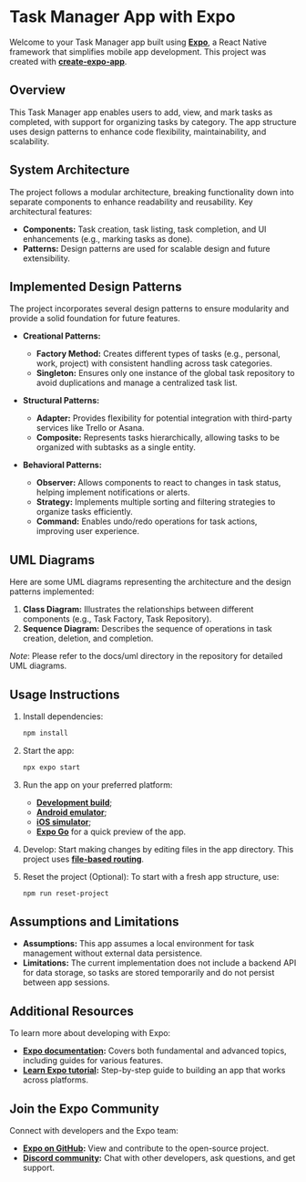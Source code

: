 # Task Manager App with Expo

Welcome to your Task Manager app built using **[Expo](https://expo.dev)**, a React Native framework that simplifies mobile app development. This project was created with **[create-expo-app](https://www.npmjs.com/package/create-expo-app)**.

## Overview

This Task Manager app enables users to add, view, and mark tasks as completed, with support for organizing tasks by category. The app structure uses design patterns to enhance code flexibility, maintainability, and scalability.

## System Architecture

The project follows a modular architecture, breaking functionality down into separate components to enhance readability and reusability. Key architectural features:

- **Components:** Task creation, task listing, task completion, and UI enhancements (e.g., marking tasks as done).
- **Patterns:** Design patterns are used for scalable design and future extensibility.

## Implemented Design Patterns

The project incorporates several design patterns to ensure modularity and provide a solid foundation for future features.

- **Creational Patterns:**
  - **Factory Method:** Creates different types of tasks (e.g., personal, work, project) with consistent handling across task categories.
  - **Singleton:** Ensures only one instance of the global task repository to avoid duplications and manage a centralized task list.

- **Structural Patterns:**
  - **Adapter:** Provides flexibility for potential integration with third-party services like Trello or Asana.
  - **Composite:** Represents tasks hierarchically, allowing tasks to be organized with subtasks as a single entity.

- **Behavioral Patterns:**
  - **Observer:** Allows components to react to changes in task status, helping implement notifications or alerts.
  - **Strategy:** Implements multiple sorting and filtering strategies to organize tasks efficiently.
  - **Command:** Enables undo/redo operations for task actions, improving user experience.

## UML Diagrams

Here are some UML diagrams representing the architecture and the design patterns implemented:

1. **Class Diagram:** Illustrates the relationships between different components (e.g., Task Factory, Task Repository).
2. **Sequence Diagram:** Describes the sequence of operations in task creation, deletion, and completion.

*Note*: Please refer to the docs/uml directory in the repository for detailed UML diagrams.

## Usage Instructions

1. Install dependencies:

   ```bash
   npm install
   ```

2. Start the app:

   ```bash
   npx expo start
   ```

3. Run the app on your preferred platform:

   - **[Development build](https://docs.expo.dev/develop/development-builds/introduction/)**;
   - **[Android emulator](https://docs.expo.dev/workflow/android-studio-emulator/)**;
   - **[iOS simulator](https://docs.expo.dev/workflow/ios-simulator/)**;
   - **[Expo Go](https://expo.dev/go)** for a quick preview of the app.

4. Develop: Start making changes by editing files in the app directory. This project uses **[file-based routing](https://docs.expo.dev/router/introduction)**.

5. Reset the project (Optional): To start with a fresh app structure, use:

   ```bash
   npm run reset-project
   ```

## Assumptions and Limitations

- **Assumptions:** This app assumes a local environment for task management without external data persistence.
- **Limitations:** The current implementation does not include a backend API for data storage, so tasks are stored temporarily and do not persist between app sessions.

## Additional Resources

To learn more about developing with Expo:

- **[Expo documentation](https://docs.expo.dev/):** Covers both fundamental and advanced topics, including guides for various features.
- **[Learn Expo tutorial](https://docs.expo.dev/tutorial/introduction/):** Step-by-step guide to building an app that works across platforms.

## Join the Expo Community

Connect with developers and the Expo team:

- **[Expo on GitHub](https://github.com/expo/expo):** View and contribute to the open-source project.
- **[Discord community](https://chat.expo.dev):** Chat with other developers, ask questions, and get support.
